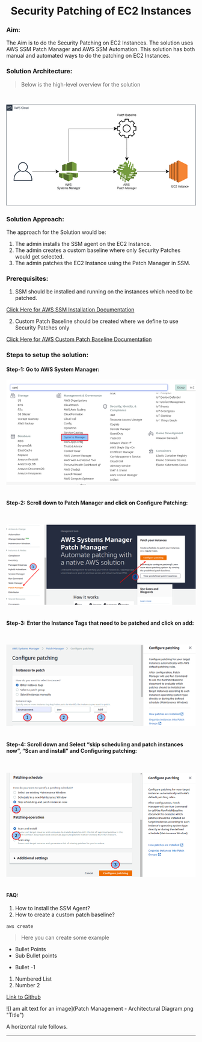 # <center>Security Patching of EC2 Instances</center> 

### Aim:

The Aim is to do the Security Patching on EC2 Instances. The solution uses AWS SSM Patch Manager and AWS SSM Automation. This solution has both manual and automated ways to do the patching on EC2 Instances.

### Solution Architecture:

> Below is the high-level overview for the solution

<br />

![Patching Architecture](/images/patching-architecture.png)


### Solution Approach:

The approach for the Solution would be:

1. The admin installs the SSM agent on the EC2 Instance.
2. The admin creates a custom baseline where only Security Patches would get selected.
3. The admin patches the EC2 Instance using the Patch Manager in SSM. 


### Prerequisites:

1. SSM should be installed and running on the instances which need to be patched.

[Click Here for AWS SSM Installation Documentation](https://docs.aws.amazon.com/systems-manager/latest/userguide/sysman-manual-agent-install.html)
<br />

2. Custom Patch Baseline should be created where we define to use Security Patches only

[Click Here for AWS Custom Patch Baseline Documentation](https://docs.aws.amazon.com/systems-manager/latest/userguide/create-baseline-console-linux.html)
<br />

### Steps to setup the solution:

#### Step-1: Go to AWS System Manager: 
![Patching Architecture](/images/ssm-1.png)
<br />
<br />

#### Step-2: Scroll down to Patch Manager and click on Configure Patching:

<br />

![Patching Architecture](/images/ssm-2.png)
<br />
<br />

#### Step-3: Enter the Instance Tags that need to be patched and click on add:
<br />

![Patching Architecture](/images/ssm-3.png)
<br />
<br />

#### Step-4: Scroll down and Select “skip scheduling and patch instances now”, “Scan and install” and Configuring patching:
<br />

![Patching Architecture](/images/ssm-4.png)
<br />
<br />

#### FAQ: 

1. How to install the SSM Agent?
2. How to create a custom patch baseline?










```
aws create 

```

> Here you can create some example


* Bullet Points
* Sub Bullet points


- Bullet -1

1. Numbered List
2. Number 2


[Link to Github](https://github.com)

![I am alt text for an image](Patch Management - Architectural Diagram.png "Title")


A horizontal rule follows.
***














